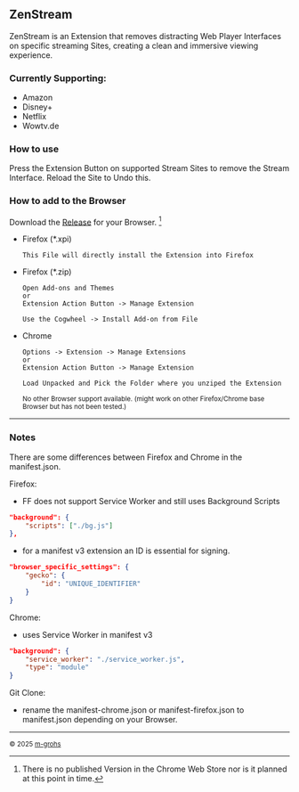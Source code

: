 ## ZenStream

ZenStream is an Extension that removes distracting Web Player Interfaces on specific streaming Sites, creating a clean and immersive viewing experience.

### Currently Supporting:

-   Amazon
-   Disney+
-   Netflix
-   Wowtv.de

### How to use

Press the Extension Button on supported Stream Sites to remove the Stream Interface.
Reload the Site to Undo this.

### How to add to the Browser

Download the [Release](https://github.com/m-grohs/ZenStream/releases) for your Browser. [^1]

-   Firefox (\*.xpi)

    ```
    This File will directly install the Extension into Firefox
    ```

-   Firefox (\*.zip)

    ```
    Open Add-ons and Themes
    or
    Extension Action Button -> Manage Extension

    Use the Cogwheel -> Install Add-on from File
    ```

-   Chrome

    ```
    Options -> Extension -> Manage Extensions
    or
    Extension Action Button -> Manage Extension

    Load Unpacked and Pick the Folder where you unziped the Extension
    ```

    <small>No other Browser support available. 
    (might work on other Firefox/Chrome base Browser but has not been tested.)</small>

---

### Notes

There are some differences between Firefox and Chrome in the manifest.json.

Firefox:

-   FF does not support Service Worker and still uses Background Scripts

```json
"background": {
	"scripts": ["./bg.js"]
},
```

-   for a manifest v3 extension an ID is essential for signing.

```json
"browser_specific_settings": {
	"gecko": {
		"id": "UNIQUE_IDENTIFIER"
	}
}
```

Chrome:

-   uses Service Worker in manifest v3

```json
"background": {
	"service_worker": "./service_worker.js",
	"type": "module"
}
```

Git Clone: 
-   rename the manifest-chrome.json or manifest-firefox.json to manifest.json depending on your Browser.

---

<small>© 2025 [m-grohs](https://github.com/m-grohs)

[^1]: There is no published Version in the Chrome Web Store nor is it planned at this point in time.

</small>